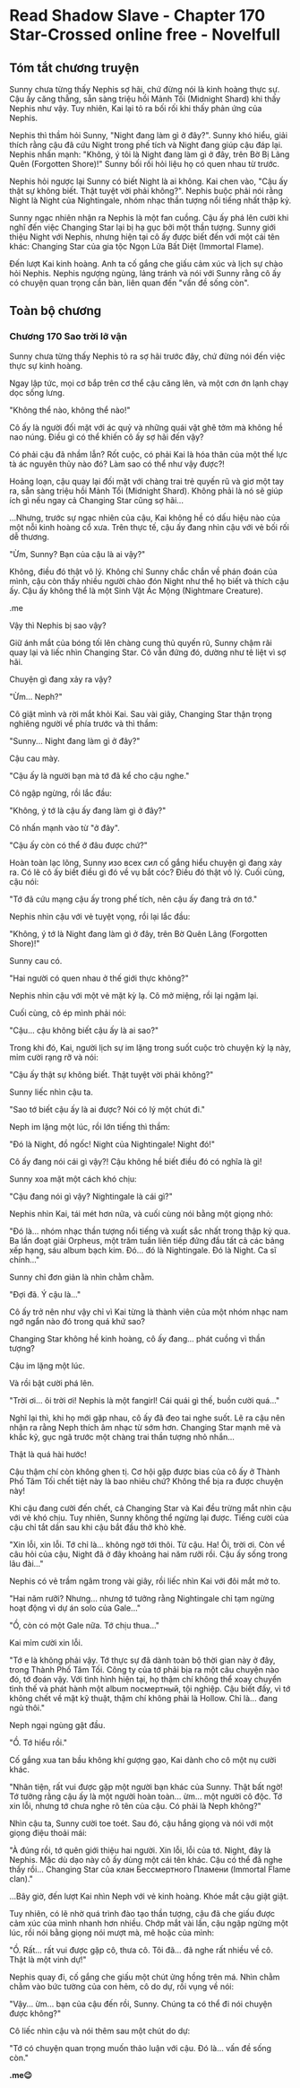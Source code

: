 # Read Shadow Slave - Chapter 170 Star-Crossed online free - Novelfull

## Tóm tắt chương truyện

Sunny chưa từng thấy Nephis sợ hãi, chứ đừng nói là kinh hoàng thực sự. Cậu ấy căng thẳng, sẵn sàng triệu hồi Mảnh Tối (Midnight Shard) khi thấy Nephis như vậy. Tuy nhiên, Kai lại tỏ ra bối rối khi thấy phản ứng của Nephis.

Nephis thì thầm hỏi Sunny, "Night đang làm gì ở đây?". Sunny khó hiểu, giải thích rằng cậu đã cứu Night trong phế tích và Night đang giúp cậu đáp lại. Nephis nhấn mạnh: "Không, ý tôi là Night đang làm gì ở đây, trên Bờ Bị Lãng Quên (Forgotten Shore)!" Sunny bối rối hỏi liệu họ có quen nhau từ trước.

Nephis hỏi ngược lại Sunny có biết Night là ai không. Kai chen vào, "Cậu ấy thật sự không biết. Thật tuyệt vời phải không?". Nephis buộc phải nói rằng Night là Night của Nightingale, nhóm nhạc thần tượng nổi tiếng nhất thập kỷ.

Sunny ngạc nhiên nhận ra Nephis là một fan cuồng. Cậu ấy phá lên cười khi nghĩ đến việc Changing Star lại bị hạ gục bởi một thần tượng. Sunny giới thiệu Night với Nephis, nhưng hiện tại cô ấy được biết đến với một cái tên khác: Changing Star của gia tộc Ngọn Lửa Bất Diệt (Immortal Flame).

Đến lượt Kai kinh hoàng. Anh ta cố gắng che giấu cảm xúc và lịch sự chào hỏi Nephis. Nephis ngượng ngùng, lảng tránh và nói với Sunny rằng cô ấy có chuyện quan trọng cần bàn, liên quan đến "vấn đề sống còn".

## Toàn bộ chương

### Chương 170 Sao trời lỡ vận

Sunny chưa từng thấy Nephis tỏ ra sợ hãi trước đây, chứ đừng nói đến việc thực sự kinh hoàng.

Ngay lập tức, mọi cơ bắp trên cơ thể cậu căng lên, và một cơn ớn lạnh chạy dọc sống lưng.

"Không thể nào, không thể nào!"

Cô ấy là người đối mặt với ác quỷ và những quái vật ghê tởm mà không hề nao núng. Điều gì có thể khiến cô ấy sợ hãi đến vậy?

Có phải cậu đã nhầm lẫn? Rốt cuộc, có phải Kai là hóa thân của một thế lực tà ác nguyên thủy nào đó? Làm sao có thể như vậy được?!

Hoảng loạn, cậu quay lại đối mặt với chàng trai trẻ quyến rũ và giơ một tay ra, sẵn sàng triệu hồi Mảnh Tối (Midnight Shard). Không phải là nó sẽ giúp ích gì nếu ngay cả Changing Star cũng sợ hãi...

...Nhưng, trước sự ngạc nhiên của cậu, Kai không hề có dấu hiệu nào của một nỗi kinh hoàng cổ xưa. Trên thực tế, cậu ấy đang nhìn cậu với vẻ bối rối dễ thương.

"Ừm, Sunny? Bạn của cậu là ai vậy?"

Không, điều đó thật vô lý. Không chỉ Sunny chắc chắn về phán đoán của mình, cậu còn thấy nhiều người chào đón Night như thể họ biết và thích cậu ấy. Cậu ấy không thể là một Sinh Vật Ác Mộng (Nightmare Creature).

.me

Vậy thì Nephis bị sao vậy?

Giữ ánh mắt của bóng tối lên chàng cung thủ quyến rũ, Sunny chậm rãi quay lại và liếc nhìn Changing Star. Cô vẫn đứng đó, dường như tê liệt vì sợ hãi.

Chuyện gì đang xảy ra vậy?

"Ừm... Neph?"

Cô giật mình và rời mắt khỏi Kai. Sau vài giây, Changing Star thận trọng nghiêng người về phía trước và thì thầm:

"Sunny... Night đang làm gì ở đây?"

Cậu cau mày.

"Cậu ấy là người bạn mà tớ đã kể cho cậu nghe."

Cô ngập ngừng, rồi lắc đầu:

"Không, ý tớ là cậu ấy đang làm gì ở đây?"

Cô nhấn mạnh vào từ "ở đây".

"Cậu ấy còn có thể ở đâu được chứ?"

Hoàn toàn lạc lõng, Sunny изо всех сил cố gắng hiểu chuyện gì đang xảy ra. Có lẽ cô ấy biết điều gì đó về vụ bắt cóc? Điều đó thật vô lý. Cuối cùng, cậu nói:

"Tớ đã cứu mạng cậu ấy trong phế tích, nên cậu ấy đang trả ơn tớ."

Nephis nhìn cậu với vẻ tuyệt vọng, rồi lại lắc đầu:

"Không, ý tớ là Night đang làm gì ở đây, trên Bờ Quên Lãng (Forgotten Shore)!"

Sunny cau có.

"Hai người có quen nhau ở thế giới thực không?"

Nephis nhìn cậu với một vẻ mặt kỳ lạ. Cô mở miệng, rồi lại ngậm lại.

Cuối cùng, cô ép mình phải nói:

"Cậu... cậu không biết cậu ấy là ai sao?"

Trong khi đó, Kai, người lịch sự im lặng trong suốt cuộc trò chuyện kỳ lạ này, mỉm cười rạng rỡ và nói:

"Cậu ấy thật sự không biết. Thật tuyệt vời phải không?"

Sunny liếc nhìn cậu ta.

"Sao tớ biết cậu ấy là ai được? Nói có lý một chút đi."

Neph im lặng một lúc, rồi lớn tiếng thì thầm:

"Đó là Night, đồ ngốc! Night của Nightingale! Night đó!"

Cô ấy đang nói cái gì vậy?! Cậu không hề biết điều đó có nghĩa là gì!

Sunny xoa mặt một cách khó chịu:

"Cậu đang nói gì vậy? Nightingale là cái gì?"

Nephis nhìn Kai, tái mét hơn nữa, và cuối cùng nói bằng một giọng nhỏ:

"Đó là... nhóm nhạc thần tượng nổi tiếng và xuất sắc nhất trong thập kỷ qua. Ba lần đoạt giải Orpheus, một trăm tuần liên tiếp đứng đầu tất cả các bảng xếp hạng, sáu album bạch kim. Đó... đó là Nightingale. Đó là Night. Ca sĩ chính..."

Sunny chỉ đơn giản là nhìn chằm chằm.

"Đợi đã. Ý cậu là..."

Cô ấy trở nên như vậy chỉ vì Kai từng là thành viên của một nhóm nhạc nam ngớ ngẩn nào đó trong quá khứ sao?

Changing Star không hề kinh hoàng, cô ấy đang... phát cuồng vì thần tượng?

Cậu im lặng một lúc.

Và rồi bật cười phá lên.

"Trời ơi... ôi trời ơi! Nephis là một fangirl! Cái quái gì thế, buồn cười quá..."

Nghĩ lại thì, khi họ mới gặp nhau, cô ấy đã đeo tai nghe suốt. Lẽ ra cậu nên nhận ra rằng Neph thích âm nhạc từ sớm hơn. Changing Star mạnh mẽ và khắc kỷ, gục ngã trước một chàng trai thần tượng nhỏ nhắn...

Thật là quá hài hước!

Cậu thậm chí còn không ghen tị. Cơ hội gặp được bias của cô ấy ở Thành Phố Tăm Tối chết tiệt này là bao nhiêu chứ? Không thể bịa ra được chuyện này!

Khi cậu đang cười đến chết, cả Changing Star và Kai đều trừng mắt nhìn cậu với vẻ khó chịu. Tuy nhiên, Sunny không thể ngừng lại được. Tiếng cười của cậu chỉ tắt dần sau khi cậu bắt đầu thở khò khè.

"Xin lỗi, xin lỗi. Tớ chỉ là... không ngờ tới thôi. Từ cậu. Ha! Ôi, trời ơi. Còn về câu hỏi của cậu, Night đã ở đây khoảng hai năm rưỡi rồi. Cậu ấy sống trong lâu đài..."

Nephis có vẻ trầm ngâm trong vài giây, rồi liếc nhìn Kai với đôi mắt mở to.

"Hai năm rưỡi? Nhưng... nhưng tớ tưởng rằng Nightingale chỉ tạm ngừng hoạt động vì dự án solo của Gale..."

"Ồ, còn có một Gale nữa. Tớ chịu thua..."

Kai mỉm cười xin lỗi.

"Tớ e là không phải vậy. Tớ thực sự đã dành toàn bộ thời gian này ở đây, trong Thành Phố Tăm Tối. Công ty của tớ phải bịa ra một câu chuyện nào đó, tớ đoán vậy. Với tình hình hiện tại, họ thậm chí không thể xoay chuyển tình thế và phát hành một album посмертный, tội nghiệp. Cậu biết đấy, vì tớ không chết về mặt kỹ thuật, thậm chí không phải là Hollow. Chỉ là... đang ngủ thôi."

Neph ngại ngùng gật đầu.

"Ồ. Tớ hiểu rồi."

Cố gắng xua tan bầu không khí gượng gạo, Kai dành cho cô một nụ cười khác.

"Nhân tiện, rất vui được gặp một người bạn khác của Sunny. Thật bất ngờ! Tớ tưởng rằng cậu ấy là một người hoàn toàn... ừm... một người cô độc. Tớ xin lỗi, nhưng tớ chưa nghe rõ tên của cậu. Có phải là Neph không?"

Nhìn cậu ta, Sunny cười toe toét. Sau đó, cậu hắng giọng và nói với một giọng điệu thoải mái:

"À đúng rồi, tớ quên giới thiệu hai người. Xin lỗi, lỗi của tớ. Night, đây là Nephis. Mặc dù dạo này cô ấy dùng một cái tên khác. Cậu có thể đã nghe thấy rồi... Changing Star của клан Бессмертного Пламени (Immortal Flame clan)."

...Bây giờ, đến lượt Kai nhìn Neph với vẻ kinh hoàng. Khóe mắt cậu giật giật.

Tuy nhiên, có lẽ nhờ quá trình đào tạo thần tượng, cậu đã che giấu được cảm xúc của mình nhanh hơn nhiều. Chớp mắt vài lần, cậu ngập ngừng một lúc, rồi nói bằng giọng nói mượt mà, mê hoặc của mình:

"Ồ. Rất... rất vui được gặp cô, thưa cô. Tôi đã... đã nghe rất nhiều về cô. Thật là một vinh dự!"

Nephis quay đi, cố gắng che giấu một chút ửng hồng trên má. Nhìn chằm chằm vào bức tường của con hẻm, cô do dự, rồi vụng về nói:

"Vậy... ừm... bạn của cậu đến rồi, Sunny. Chúng ta có thể đi nói chuyện được không?"

Cô liếc nhìn cậu và nói thêm sau một chút do dự:

"Tớ có chuyện quan trọng muốn thảo luận với cậu. Đó là... vấn đề sống còn."

**.me😉**